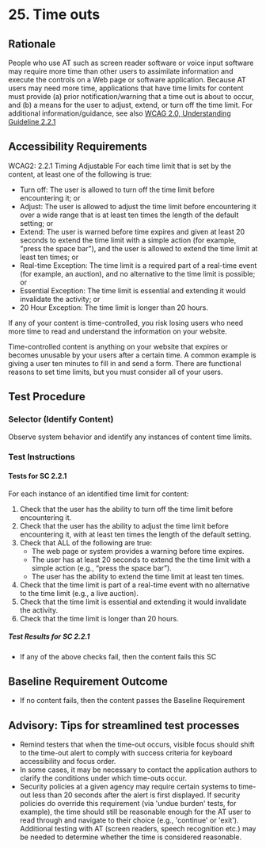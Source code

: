 # 25. Time outs
## Rationale
People who use AT such as screen reader software or voice input software may require more time than other users to assimilate information and execute the controls on a Web page or software application. Because AT users may need more time, applications that have time limits for content must provide (a) prior notification/warning that a time out is about to occur, and (b) a means for the user to adjust, extend, or turn off the time limit.
For additional information/guidance, see also [WCAG 2.0, Understanding Guideline 2.2.1](https://www.w3.org/TR/UNDERSTANDING-WCAG20/time-limits-required-behaviors.html)

## Accessibility Requirements
WCAG2: 2.2.1 Timing Adjustable
For each time limit that is set by the content, at least one of the following is true:
* Turn off: The user is allowed to turn off the time limit before encountering it; or
* Adjust: The user is allowed to adjust the time limit before encountering it over a wide range that is at least ten times the length of the default setting; or
* Extend: The user is warned before time expires and given at least 20 seconds to extend the time limit with a simple action (for example, "press the space bar"), and the user is allowed to extend the time limit at least ten times; or
* Real-time Exception: The time limit is a required part of a real-time event (for example, an auction), and no alternative to the time limit is possible; or
* Essential Exception: The time limit is essential and extending it would invalidate the activity; or
* 20 Hour Exception: The time limit is longer than 20 hours.

If any of your content is time-controlled, you risk losing users who need more time to read and understand the information on your website.

Time-controlled content is anything on your website that expires or becomes unusable by your users after a certain time. A common example is giving a user ten minutes to fill in and send a form. There are functional reasons to set time limits, but you must consider all of your users.

## Test Procedure
### Selector (Identify Content)
Observe system behavior and identify any instances of content time limits.

### Test Instructions
#### Tests for SC 2.2.1
For each instance of an identified time limit for content:
1.	Check that the user has the ability to turn off the time limit before encountering it.
2.	Check that the user has the ability to adjust the time limit before encountering it, with at least ten times the length of the default setting.
3.	Check that ALL of the following are true:
    * The web page or system provides a warning before time expires.
    * The user has at least 20 seconds to extend the the time limit with a simple action (e.g., “press the space bar”).
    * The user has the ability to extend the time limit at least ten times.
4.	Check that the time limit is part of a real-time event with no alternative to the time limit (e.g., a live auction).
5.	Check that the time limit is essential and extending it would invalidate the activity.
6.	Check that the time limit is longer than 20 hours.

##### Test Results for SC 2.2.1
* If any of the above checks fail, then the content fails this SC

## Baseline Requirement Outcome
* If no content fails, then the content passes the Baseline Requirement

## Advisory: Tips for streamlined test processes
* Remind testers that when the time-out occurs, visible focus should shift to the time-out alert to comply with success criteria for keyboard accessibility and focus order.
* In some cases, it may be necessary to contact the application authors to clarify the conditions under which time-outs occur.
* Security policies at a given agency may require certain systems to time-out less than 20 seconds after the alert is first displayed. If security policies do override this requirement (via 'undue burden' tests, for example), the time should still be reasonable enough for the AT user to read through and navigate to their choice (e.g., 'continue' or 'exit'). Additional testing with AT (screen readers, speech recognition etc.) may be needed to determine whether the time is considered reasonable.
